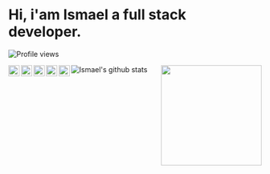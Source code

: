 
# Hi, i'am Ismael a full stack developer.

![Profile views](https://gpvc.arturio.dev/ismae147)

<a href="https://twitter.com/ismaellcm">
  <img align="left" alt="Twitter's Twitter" width="22px" src="https://cdn.jsdelivr.net/npm/simple-icons@v3/icons/twitter.svg" />
</a>
<a href="https://www.linkedin.com/in/ismaellcm">
  <img align="left" alt="Ismael's Linkedin" width="22px" src="https://cdn.jsdelivr.net/npm/simple-icons@v3/icons/linkedin.svg" />
</a>
<a href="https://github.com/ismae147">
  <img align="left" alt="Ismael's Github" width="22px" src="https://cdn.jsdelivr.net/npm/simple-icons@v3/icons/github.svg" />
</a>
<a href="https://instagram.com/ismael_cortegana/">
  <img align="left" alt="Ismael's Instagram" width="22px" src="https://cdn.jsdelivr.net/npm/simple-icons@v3/icons/instagram.svg" />
</a>
<a href="https://www.facebook.com/ismaellcm">
  <img align="left" alt="Ismael's Facebook" width="22px" src="https://cdn.jsdelivr.net/npm/simple-icons@v3/icons/facebook.svg" />
</a>

<img align='right' src='https://user-images.githubusercontent.com/5713670/87202985-820dcb80-c2b6-11ea-9f56-7ec461c497c3.gif' width='200"'>

![Ismael's github stats](https://github-readme-stats.vercel.app/api?username=ismae147&show_icons=true)
